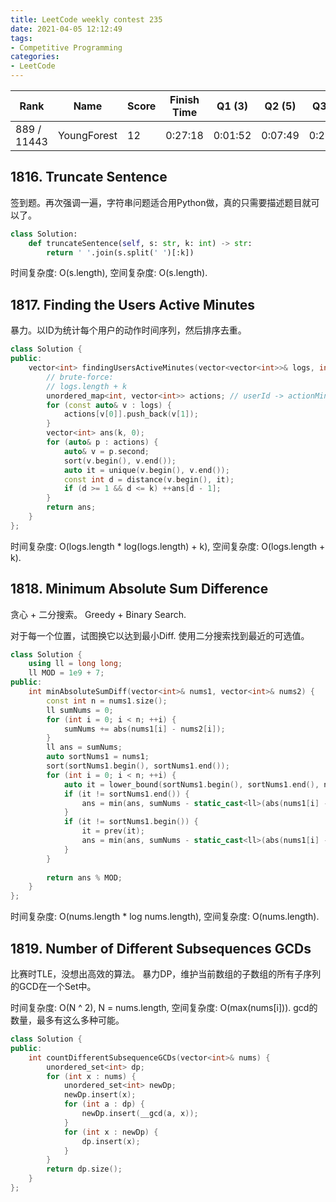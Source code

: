 ```yaml
---
title: LeetCode weekly contest 235
date: 2021-04-05 12:12:49
tags:
- Competitive Programming
categories:
- LeetCode
---
```



| Rank |	Name |	Score |	Finish Time | 	Q1 (3) |	Q2 (5) |	Q3 (5) |	Q4 (6)|
|--|--|--|--|--|--|--|--|
| 889 / 11443 | YoungForest | 12 | 0:27:18 | 0:01:52 | 0:07:49 | 0:27:18 | null |

## 1816. Truncate Sentence

签到题。再次强调一遍，字符串问题适合用Python做，真的只需要描述题目就可以了。

```python
class Solution:
    def truncateSentence(self, s: str, k: int) -> str:
        return ' '.join(s.split(' ')[:k])
```
时间复杂度: O(s.length),
空间复杂度: O(s.length).

## 1817. Finding the Users Active Minutes

暴力。以ID为统计每个用户的动作时间序列，然后排序去重。

```cpp
class Solution {
public:
    vector<int> findingUsersActiveMinutes(vector<vector<int>>& logs, int k) {
        // brute-force:
        // logs.length + k
        unordered_map<int, vector<int>> actions; // userId -> actionMinute
        for (const auto& v : logs) {
            actions[v[0]].push_back(v[1]);
        }
        vector<int> ans(k, 0);
        for (auto& p : actions) {
            auto& v = p.second;
            sort(v.begin(), v.end());
            auto it = unique(v.begin(), v.end());
            const int d = distance(v.begin(), it);
            if (d >= 1 && d <= k) ++ans[d - 1];
        }
        return ans;
    }
};
```

时间复杂度: O(logs.length * log(logs.length) + k),
空间复杂度: O(logs.length + k).

## 1818. Minimum Absolute Sum Difference

贪心 + 二分搜索。 Greedy + Binary Search.

对于每一个位置，试图换它以达到最小Diff. 使用二分搜索找到最近的可选值。

```cpp
class Solution {
    using ll = long long;
    ll MOD = 1e9 + 7;
public:
    int minAbsoluteSumDiff(vector<int>& nums1, vector<int>& nums2) {
        const int n = nums1.size();
        ll sumNums = 0;
        for (int i = 0; i < n; ++i) {
            sumNums += abs(nums1[i] - nums2[i]);
        }
        ll ans = sumNums;
        auto sortNums1 = nums1;
        sort(sortNums1.begin(), sortNums1.end());
        for (int i = 0; i < n; ++i) {
            auto it = lower_bound(sortNums1.begin(), sortNums1.end(), nums2[i]);
            if (it != sortNums1.end()) {
                ans = min(ans, sumNums - static_cast<ll>(abs(nums1[i] - nums2[i])) + static_cast<ll>(abs(*it - nums2[i])));
            }
            if (it != sortNums1.begin()) {
                it = prev(it);
                ans = min(ans, sumNums - static_cast<ll>(abs(nums1[i] - nums2[i])) + static_cast<ll>(abs(*it - nums2[i])));
            }
        }
        
        return ans % MOD;
    }
};
```

时间复杂度: O(nums.length * log nums.length),
空间复杂度: O(nums.length).

## 1819. Number of Different Subsequences GCDs

比赛时TLE，没想出高效的算法。
暴力DP，维护当前数组的子数组的所有子序列的GCD在一个Set中。

时间复杂度: O(N ^ 2), N = nums.length,
空间复杂度: O(max(nums[i])). gcd的数量，最多有这么多种可能。

```cpp
class Solution {
public:
    int countDifferentSubsequenceGCDs(vector<int>& nums) {
        unordered_set<int> dp;
        for (int x : nums) {
            unordered_set<int> newDp;
            newDp.insert(x);
            for (int a : dp) {
                newDp.insert(__gcd(a, x));
            }
            for (int x : newDp) {
                dp.insert(x);
            }
        }
        return dp.size();
    }
};
```